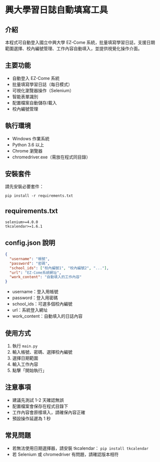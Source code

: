 # 興大學習日誌自動填寫工具

## 介紹
本程式可自動登入國立中興大學 EZ-Come 系統，批量填寫學習日誌，支援日期範圍選擇、校內編號管理、工作內容自動填入，並提供視覺化操作介面。

## 主要功能
- 自動登入 EZ-Come 系統
- 批量填寫學習日誌（每日模式）
- 可視化瀏覽器操作（Selenium）
- 智能表單識別
- 配置檔案自動儲存/載入
- 校內編號管理

## 執行環境
- Windows 作業系統
- Python 3.6 以上
- Chrome 瀏覽器
- chromedriver.exe（需放在程式同目錄）

## 安裝套件
請先安裝必要套件：
```
pip install -r requirements.txt
```

## requirements.txt
```
selenium>=4.0.0
tkcalendar>=1.6.1
```

## config.json 說明
```json
{
  "username": "帳號",
  "password": "密碼",
  "school_ids": ["校內編號1", "校內編號2", "..."],
  "url": "EZ-Come系統網址",
  "work_content": "自動填入的工作內容"
}
```
- username：登入用帳號
- password：登入用密碼
- school_ids：可選多個校內編號
- url：系統登入網址
- work_content：自動填入的日誌內容

## 使用方式
1. 執行 `main.py`
2. 輸入帳號、密碼、選擇校內編號
3. 選擇日期範圍
4. 輸入工作內容
5. 點擊「開始執行」

## 注意事項
- 建議先測試 1-2 天確認無誤
- 配置檔案會保存在程式目錄下
- 工作內容會原樣填入，請確保內容正確
- 預設操作延遲為 1 秒

## 常見問題
- 若無法使用日期選擇器，請安裝 tkcalendar：
  `pip install tkcalendar`
- 若 Selenium 或 chromedriver 有問題，請確認版本相符

